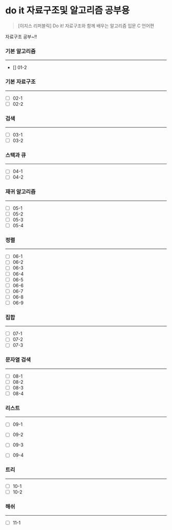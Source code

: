 # do it 자료구조및 알고리즘 공부용

> [이지스 리퍼블릭] Do it! 자료구조와 함께 배우는 알고리즘 입문 C 언어편
>

자료구조 공부~!!

### 기본 알고리즘
---

- [] 01-2 	

### 기본 자료구조 
---
		
- [ ] 02-1 	
- [ ] 02-2 	

### 검색 
---

- [ ] 03-1 	
- [ ] 03-2 	

### 스택과 큐 
---

- [ ] 04-1 	
- [ ] 04-2 	

### 재귀 알고리즘 
---

- [ ] 05-1 	
- [ ] 05-2 	
- [ ] 05-3 	
- [ ] 05-4 	

### 정렬 
---

- [ ] 06-1 	
- [ ] 06-2 	
- [ ] 06-3 	
- [ ] 06-4 	
- [ ] 06-5 	
- [ ] 06-6 	
- [ ] 06-7 	
- [ ] 06-8 	
- [ ] 06-9 	

### 집합 
---

- [ ] 07-1 	
- [ ] 07-2 	
- [ ] 07-3 	

### 문자열 검색 
---
- [ ] 08-1 	
- [ ] 08-2 	
- [ ] 08-3 	
- [ ] 08-4 	

### 리스트 
---

- [ ] 09-1 	
- [ ] 09-2 	
- [ ] 09-3 	
- [ ] 09-4 	


### 트리 
---

- [ ] 10-1 	
- [ ] 10-2 	

### 해쉬 
---

- [ ] 11-1 	



